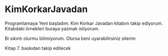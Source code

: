 # KimKorkarJavadan
Programlamaya Yeni başladım. 
Kim Korkar Javadan kitabını takip ediyorum. 
Kitabdaki örnekleri buraya yazmak istiyorum.

Bi sıkıntı olurmu bilimiyorum. 
Olursa beni uyarabilirsiniz silerim

Kitap 7. baskıdan takip edilecek
